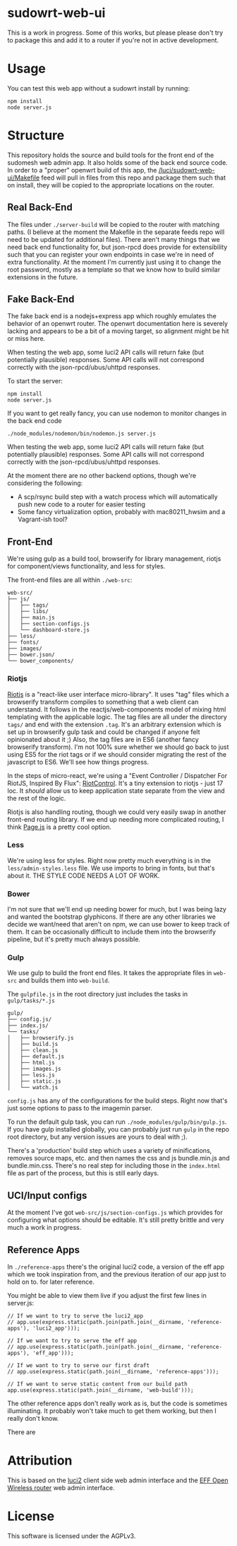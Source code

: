 # sudowrt-web-ui

This is a work in progress. Some of this works, but please please don't try to package this and add it to a router if you're not in active development.

# Usage

You can test this web app without a sudowrt install by running:

```
npm install
node server.js
```

# Structure

This repository holds the source and build tools for the front end of the sudomesh web admin app. It also holds some of the back end source code. In order to a "proper" openwrt build of this app, the [/luci/sudowrt-web-ui/Makefile](https://github.com/sudomesh/sudowrt-packages/blob/master/luci/sudowrt-web-ui/Makefile) feed will pull in files from this repo and package them such that on install, they will be copied to the appropriate locations on the router.


## Real Back-End 

The files under `./server-build` will be copied to the router with matching paths. (I believe at the moment the Makefile in the separate feeds repo will need to be updated for additional files). 
There aren't many things that we need back end functionality for, but json-rpcd does provide for extensibility such that you can register your own endpoints in case we're in need of extra functionality. 
At the moment I'm currently just using it to change the root password, mostly as a template so that we know how to build 
similar extensions in the future.

## Fake Back-End 

The fake back end is a nodejs+express app which roughly emulates the behavior of an openwrt router. The openwrt documentation here is severely lacking and appears to be a bit of a moving target, so alignment might be hit or miss here.

When testing the web app, some luci2 API calls will return fake (but potentially plausible) responses. Some API calls will not correspond correctly with the json-rpcd/ubus/uhttpd responses. 

 
To start the server:
```
npm install
node server.js
```

If you want to get really fancy, you can use nodemon to monitor changes in the back end code 
```
./node_modules/nodemon/bin/nodemon.js server.js
```

When testing the web app, some luci2 API calls will return fake (but potentially plausible) responses. Some API calls will not correspond correctly with the json-rpcd/ubus/uhttpd responses. 

At the moment there are no other backend options, though we're considering the following:
 - A scp/rsync build step with a watch process which will automatically push new code to a router for easier testing
 - Some fancy virtualization option, probably with mac80211_hwsim and a Vagrant-ish tool?


## Front-End 

We're using gulp as a build tool, browserify for library management, riotjs for component/views functionality, and less for styles.

The front-end files are all within `./web-src`:
```
web-src/
├── js/
│   ├── tags/
│   ├── libs/
│   ├── main.js
│   ├── section-configs.js
│   └── dashboard-store.js
├── less/
├── fonts/
├── images/
├── bower.json/
└── bower_components/
```

### Riotjs

[Riotjs](https://muut.com/riotjs/) is a "react-like user interface micro-library". It uses "tag" files which a browserify transform compiles to something that a web client can understand. It follows in the reactjs/web-components model of mixing html templating with the applicable logic. The tag files are all under the directory `tags/` and end with the extension `.tag`. It's an arbitrary extension which is set up in browserify gulp task and could be changed if anyone felt opinionated about it ;)  Also, the tag files are in ES6 (another fancy browserify transform). I'm not 100% sure whether we should go back to just using ES5 for the riot tags or if we should consider migrating the rest of the javascript to ES6. We'll see how things progress.

In the steps of micro-react, we're using a "Event Controller / Dispatcher For RiotJS, Inspired By Flux": [RiotControl](https://github.com/jimsparkman/RiotControl). It's a tiny extension to riotjs - just 17 loc. It *should* allow us to keep application state separate from the view and the rest of the logic.

Riotjs is also handling routing, though we could very easily swap in another front-end routing library. If we end up needing more complicated routing, I think [Page.js](https://visionmedia.github.io/page.js/) is a pretty cool option. 

### Less

We're using less for styles. Right now pretty much everything is in the `less/admin-styles.less` file. We use imports to bring in fonts, but that's about it. THE STYLE CODE NEEDS A LOT OF WORK. 


### Bower

I'm not sure that we'll end up needing bower for much, but I was being lazy and wanted the bootstrap glyphicons. If there are any other libraries we decide we want/need that aren't on npm, we can use bower to keep track of them. It can be occasionally difficult to include them into the browserify pipeline, but it's pretty much always possible.

### Gulp 

We use gulp to build the front end files. It takes the appropriate files in `web-src` and builds them into `web-build`.

The `gulpfile.js` in the root directory just includes the tasks in `gulp/tasks/*.js`

```
gulp/
├── config.js/
├── index.js/
└── tasks/
│   ├── browserify.js
│   ├── build.js
│   ├── clean.js
│   ├── default.js
│   ├── html.js
│   ├── images.js
│   ├── less.js
│   ├── static.js
│   └── watch.js
```

`config.js` has any of the configurations for the build steps. Right now that's just some options to pass to the imagemin parser.

To run the default gulp task, you can run `./node_modules/gulp/bin/gulp.js`. If you have gulp installed globally, you can probably just run `gulp` in the repo root directory, but any version issues are yours to deal with ;). 

There's a 'production' build step which uses a variety of minifications, removes source maps, etc. and then names the css and js bundle.min.js and bundle.min.css. There's no real step for including those in the `index.html` file as part of the process, but this is still early days.

## UCI/Input configs

At the moment I've got `web-src/js/section-configs.js` which provides for configuring what options should be editable. It's still pretty brittle and very much a work in progress.  

## Reference Apps

In `./reference-apps` there's the original luci2 code, a version of the eff app which we took inspiration from, and the previous iteration of our app just to hold on to.  for later reference.

You might be able to view them live if you adjust the first few lines in server.js:
```
// If we want to try to serve the luci2_app 
// app.use(express.static(path.join(path.join(__dirname, 'reference-apps'), 'luci2_app')));

// If we want to try to serve the eff app 
// app.use(express.static(path.join(path.join(__dirname, 'reference-apps'), 'eff_app')));

// If we want to try to serve our first draft
// app.use(express.static(path.join(__dirname, 'reference-apps')));

// If we want to serve static content from our build path
app.use(express.static(path.join(__dirname, 'web-build')));
```

The other reference apps don't really work as is, but the code is sometimes illuminating. 
It probably won't take much to get them working, but then I really don't know.


There are 
# Attribution

This is based on the [luci2](http://wiki.openwrt.org/doc/techref/luci2) client side web admin interface and the [EFF Open Wireless router](https://github.com/EFForg/OpenWireless) web admin interface.

# License

This software is licensed under the AGPLv3.
